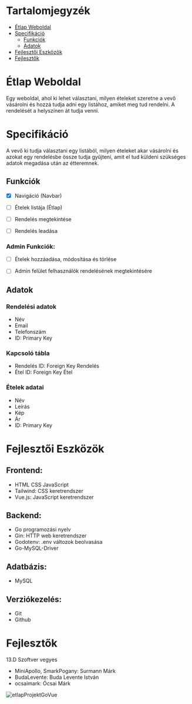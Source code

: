# Tartalomjegyzék

-  [Étlap Weboldal](#Étlap)
-  [Specifikáció](#Specifikáció)
    -  [Funkciók](#Funkciók)
    -  [Adatok](#Adatok)
-  [Fejlesztői Eszközök](#Fejlesztői-Eszközök)
-  [Fejlesztők](#Fejlesztők)

<a id="Étlap"></a>

# Étlap Weboldal

Egy weboldal, ahol ki lehet választani, milyen ételeket szeretne a vevő vásárolni és hozzá tudja adni egy listához, amiket meg tud rendelni. A rendelését a helyszínen át tudja venni.


<a id="Specifikáció"></a>

# Specifikáció

A vevő ki tudja választani egy listából, milyen ételeket akar vásárolni és azokat egy rendelésbe össze tudja gyűjteni, amit el tud küldeni szükséges adatok megadása után az étteremnek.


<a id="Funkciók"></a>

## Funkciók

-   [X] Navigáció (Navbar)
-   [ ] Ételek listája (Étlap)
-   [ ] Rendelés megtekintése
-   [ ] Rendelés leadása


### Admin Funkciók:

-   [ ] Ételek hozzáadása, módosítása és törlése
-   [ ] Admin felület felhasználók rendelésének megtekintésére


<a id="Adatok"></a>

## Adatok


### Rendelési adatok

-   Név
-   Email
-   Telefonszám
-   ID: Primary Key


### Kapcsoló tábla

-   Rendelés ID: Foreign Key Rendelés
-   Étel ID: Foreign Key Étel


### Ételek adatai

-   Név
-   Leírás
-   Kép
-   Ár
-   ID: Primary Key


<a id="Fejlesztői-Eszközök"></a>

# Fejlesztői Eszközök


## Frontend:

-   HTML CSS JavaScript
-   Tailwind: CSS keretrendszer
-   Vue.js: JavaScript keretrendszer


## Backend:

-   Go programozási nyelv
-   Gin: HTTP web keretrendszer
-   Godotenv: .env változok beolvasása
-   Go-MySQL-Driver

## Adatbázis:

-   MySQL


## Verziókezelés:

-   Git
-   Github


<a id="Fejlesztők"></a>

# Fejlesztők

13.D Szoftver vegyes

-   MiniApollo, SmarkPogany: Surmann Márk
-   BudaLevente: Buda Levente István
-   ocsaimark: Ócsai Márk

![etlapProjektGoVue](https://github.com/user-attachments/assets/7b4b702b-75de-49f6-824d-d1b6d5348dfc)

